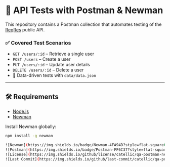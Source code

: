# 🔄 API Tests with Postman & Newman

This repository contains a Postman collection that automates testing of the [ReqRes](https://reqres.in) public API.

### ✅ Covered Test Scenarios
- `GET /users/:id` – Retrieve a single user
- `POST /users` – Create a user
- `PUT /users/:id` – Update user details
- `DELETE /users/:id` – Delete a user
- 🧪 Data-driven tests with `data/data.json`

---

## 🛠 Requirements

- [Node.js](https://nodejs.org/)
- [Newman](https://www.npmjs.com/package/newman)

Install Newman globally:

```bash
npm install -g newman

![Newman](https://img.shields.io/badge/Newman-4FA94D?style=flat-square&logo=postman&logoColor=white)
![Postman](https://img.shields.io/badge/Postman-FF6C37?style=flat-square&logo=postman&logoColor=white)
![License](https://img.shields.io/github/license/catellic/qa-postman-newman-tests?style=flat-square)
![Last Commit](https://img.shields.io/github/last-commit/catellic/qa-postman-newman-tests?style=flat-square)
